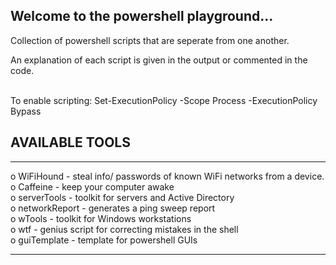 ## Welcome to the powershell playground...

Collection of powershell scripts that are seperate from one another.
<br/>

An explanation of each script is given in the output or commented in the code.

<br/>
To enable scripting:
Set-ExecutionPolicy -Scope Process -ExecutionPolicy Bypass

<br/>

## AVAILABLE TOOLS
__________________________________________

                                        
o    WiFiHound - steal info/ passwords of known WiFi networks from a device.                         
o    Caffeine - keep your computer awake                        
o    serverTools - toolkit for servers and Active Directory                              
o    networkReport - generates a ping sweep report                                                   
o    wTools - toolkit for Windows workstations                                                          
o    wtf - genius script for correcting mistakes in the shell  
o    guiTemplate - template for powershell GUIs
                                    
_________________________________________


